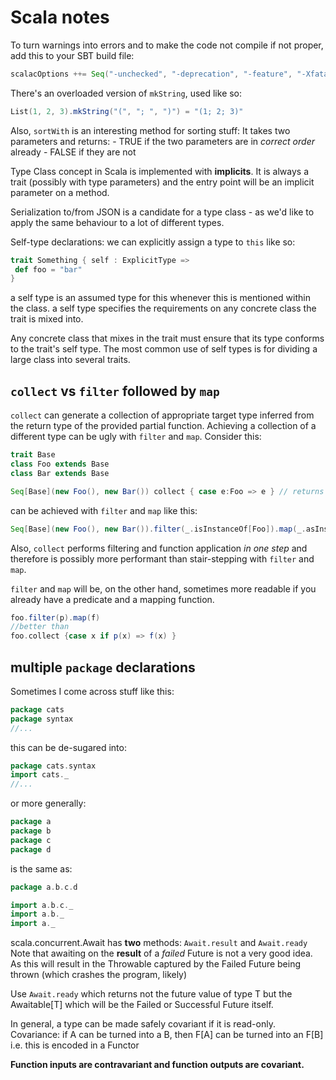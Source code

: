 # Scala notes

To turn warnings into errors and to make the code not compile if not proper, add this to your SBT build file:

```scala
scalacOptions ++= Seq("-unchecked", "-deprecation", "-feature", "-Xfatal-warnings")
```

There's an overloaded version of `mkString`, used like so:

```scala
List(1, 2, 3).mkString("(", "; ", ")") = "(1; 2; 3)"
```

Also, `sortWith` is an interesting method for sorting stuff: It takes two parameters and returns:
        - TRUE if the two parameters are in *correct order* already
        - FALSE if they are not

Type Class concept in Scala is implemented with **implicits**. It is always a trait (possibly with type parameters) and the entry point will be an implicit parameter on a method.

Serialization to/from JSON is a candidate for a type class - as we'd like to apply the same behaviour to a lot of different types.

Self-type declarations: we can explicitly assign a type to `this` like so:

```scala
trait Something { self : ExplicitType =>
 def foo = "bar"
}
```

a self type is an assumed type for this whenever this is mentioned within the class.
a self type specifies the requirements on any concrete class the trait is mixed into. 

Any concrete class that mixes in the trait must ensure that its type conforms to the trait's self type. The most common use of self types is for dividing a large class into several traits.


## `collect` vs `filter` followed by `map`

`collect` can generate a collection of appropriate target type inferred from the return type of the provided partial function. Achieving a collection of a different type can be ugly with `filter` and `map`. Consider this:

```scala
trait Base
class Foo extends Base
class Bar extends Base

Seq[Base](new Foo(), new Bar()) collect { case e:Foo => e } // returns Seq[Foo]
```
can be achieved with `filter` and `map` like this:

```scala
Seq[Base](new Foo(), new Bar()).filter(_.isInstanceOf[Foo]).map(_.asInstanceOf[Foo]) //returns Seq[Foo]
```

Also, `collect` performs filtering and function application _in one step_ and therefore is possibly more performant than stair-stepping with `filter` and `map`.

`filter` and `map` will be, on the other hand, sometimes more readable if you already have a predicate and a mapping function.

```scala
foo.filter(p).map(f)
//better than
foo.collect {case x if p(x) => f(x) }
```


## multiple `package` declarations

Sometimes I come across stuff like this:

```scala
package cats
package syntax
//...
```

this can be de-sugared into:

```scala
package cats.syntax
import cats._
//...
```

or more generally:

```scala
package a
package b
package c
package d
```

is the same as:

```scala
package a.b.c.d

import a.b.c._
import a.b._
import a._
```


scala.concurrent.Await has **two** methods: `Await.result` and `Await.ready`
Note that awaiting on the **result** of a _failed_ Future is not a very good idea. As this will result in the Throwable captured by the Failed Future being thrown (which crashes the program, likely)

Use `Await.ready` which returns not the future value of type T but the Awaitable[T] which will be the Failed or Successful Future itself.

In general, a type can be made safely covariant if it is read-only.
Covariance: if A can be turned into a B, then F[A] can be turned into an F[B]
  i.e. this is encoded in a Functor


**Function inputs are contravariant and function outputs are covariant.**




